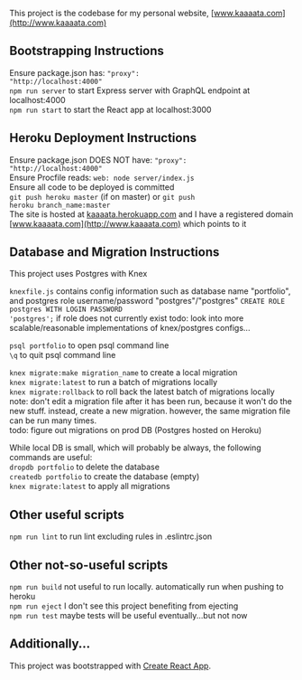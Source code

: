 This project is the codebase for my personal website, [www.kaaaata.com](http://www.kaaaata.com)  

## Bootstrapping Instructions
Ensure package.json has: <code>"proxy": "http://localhost:4000"</code>  
<code>npm run server</code> to start Express server with GraphQL endpoint at localhost:4000  
<code>npm run start</code> to start the React app at localhost:3000  

## Heroku Deployment Instructions
Ensure package.json DOES NOT have: <code>"proxy": "http://localhost:4000"</code>  
Ensure Procfile reads: <code>web: node server/index.js</code>  
Ensure all code to be deployed is committed  
<code>git push heroku master</code> (if on master) or <code>git push heroku branch_name:master</code>  
The site is hosted at [kaaaata.herokuapp.com](https://kaaaata.herokuapp.com) and I have a registered domain [www.kaaaata.com](http://www.kaaaata.com) which points to it  

## Database and Migration Instructions
This project uses Postgres with Knex  

<code>knexfile.js</code> contains config information such as database name "portfolio", and postgres role username/password "postgres"/"postgres"
<code>CREATE ROLE postgres WITH LOGIN PASSWORD 'postgres';</code> if role does not currently exist
todo: look into more scalable/reasonable implementations of knex/postgres configs...

<code>psql portfolio</code> to open psql command line  
<code>\q</code> to quit psql command line  

<code>knex migrate:make migration_name</code> to create a local migration  
<code>knex migrate:latest</code> to run a batch of migrations locally  
<code>knex migrate:rollback</code> to roll back the latest batch of migrations locally  
note: don't edit a migration file after it has been run, because it won't do the new stuff. instead, create a new migration. however, the same migration file can be run many times.  
todo: figure out migrations on prod DB (Postgres hosted on Heroku)  

While local DB is small, which will probably be always, the following commands are useful:  
<code>dropdb portfolio</code>  to delete the database  
<code>createdb portfolio</code>  to create the database (empty)  
<code>knex migrate:latest</code>  to apply all migrations  

## Other useful scripts
<code>npm run lint</code> to run lint excluding rules in .eslintrc.json  

## Other not-so-useful scripts
<code>npm run build</code> not useful to run locally. automatically run when pushing to heroku  
<code>npm run eject</code> I don't see this project benefiting from ejecting  
<code>npm run test</code> maybe tests will be useful eventually...but not now  

## Additionally...
This project was bootstrapped with [Create React App](https://github.com/facebook/create-react-app).  

